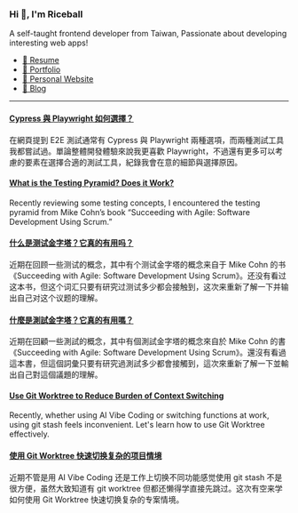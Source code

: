 <h3 >Hi 👋, I'm Riceball</h3>
<p>A self-taught frontend developer from Taiwan, Passionate about developing interesting web apps!</p>

- [📜 Resume](https://weweweb.pages.dev/en/resume/)
- [💼 Portfolio](https://weweweb.pages.dev/en/work/)
- [🏡 Personal Website](https://weweweb.pages.dev/en/)
- [📝 Blog](https://www.webdong.dev/en/)
---

<!--START_SECTION:feed-->
#### [Cypress 與 Playwright 如何選擇？](https:&#x2F;&#x2F;www.webdong.dev&#x2F;zh-tw&#x2F;post&#x2F;cypress-vs-playwright&#x2F;) 
在網頁提到 E2E 測試通常有 Cypress 與 Playwright 兩種選項，而兩種測試工具我都嘗試過。單論整體開發體驗來說我更喜歡 Playwright，不過還有更多可以考慮的要素在選擇合適的測試工具，紀錄我會在意的細節與選擇原因。
#### [What is the Testing Pyramid? Does it Work?](https:&#x2F;&#x2F;www.webdong.dev&#x2F;en&#x2F;post&#x2F;testing-pyramid&#x2F;) 
Recently reviewing some testing concepts, I encountered the testing pyramid from Mike Cohn’s book “Succeeding with Agile: Software Development Using Scrum.”
#### [什么是测试金字塔？它真的有用吗？](https:&#x2F;&#x2F;www.webdong.dev&#x2F;zh-cn&#x2F;post&#x2F;testing-pyramid&#x2F;) 
近期在回顾一些测试的概念，其中有个测试金字塔的概念来自于 Mike Cohn 的书 《Succeeding with Agile: Software Development Using Scrum》。还没有看过这本书，但这个词汇只要有研究过测试多少都会接触到，这次来重新了解一下并输出自己对这个议题的理解。
#### [什麼是測試金字塔？它真的有用嗎？](https:&#x2F;&#x2F;www.webdong.dev&#x2F;zh-tw&#x2F;post&#x2F;testing-pyramid&#x2F;) 
近期在回顧一些測試的概念，其中有個測試金字塔的概念來自於 Mike Cohn 的書 《Succeeding with Agile: Software Development Using Scrum》。還沒有看過這本書，但這個詞彙只要有研究過測試多少都會接觸到，這次來重新了解一下並輸出自己對這個議題的理解。
#### [Use Git Worktree to Reduce Burden of Context Switching](https:&#x2F;&#x2F;www.webdong.dev&#x2F;en&#x2F;post&#x2F;git-worktree&#x2F;) 
Recently, whether using AI Vibe Coding or switching functions at work, using git stash feels inconvenient. Let&#39;s learn how to use Git Worktree effectively.
#### [使用 Git Worktree 快速切换复杂的项目情境](https:&#x2F;&#x2F;www.webdong.dev&#x2F;zh-cn&#x2F;post&#x2F;git-worktree&#x2F;) 
近期不管是用 AI Vibe Coding 还是工作上切换不同功能感觉使用 git stash 不是很方便，虽然大致知道有 git worktree 但都还懒得学直接先跳过。这次有空来学如何使用 Git Worktree 快速切换复杂的专案情境。
<!--END_SECTION:feed-->

